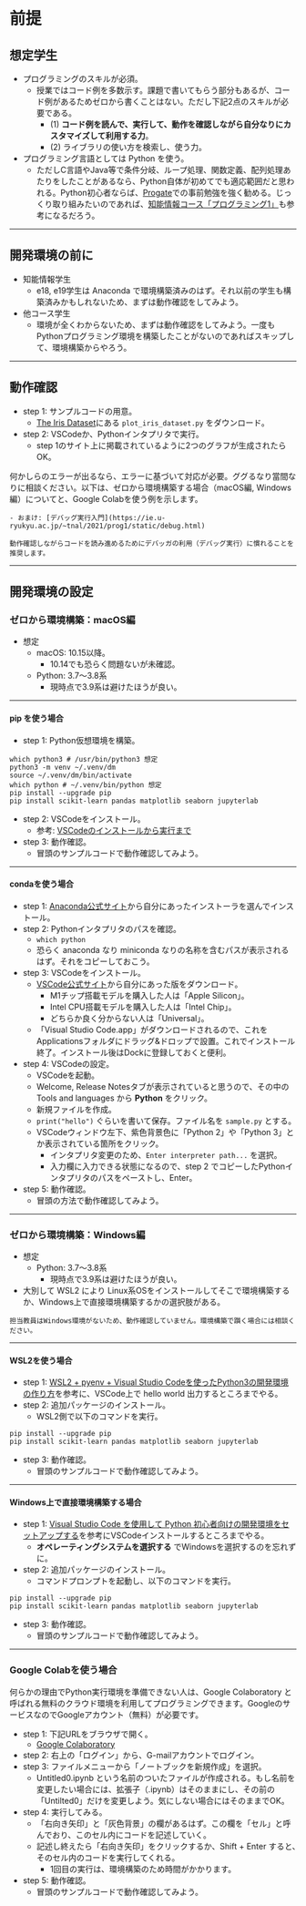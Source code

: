 # 前提

## 想定学生
- プログラミングのスキルが必須。
  - 授業ではコード例を多数示す。課題で書いてもらう部分もあるが、コード例があるためゼロから書くことはない。ただし下記2点のスキルが必要である。
    - (1) **コード例を読んで、実行して、動作を確認しながら自分なりにカスタマイズして利用する力**。
    - (2) ライブラリの使い方を検索し、使う力。
- プログラミング言語としては Python を使う。
  - ただしC言語やJava等で条件分岐、ループ処理、関数定義、配列処理あたりをしたことがあるなら、Python自体が初めてでも適応範囲だと思われる。Python初心者ならば、[Progate](https://prog-8.com/)での事前勉強を強く勧める。じっくり取り組みたいのであれば、[知能情報コース「プログラミング1」](https://ie.u-ryukyu.ac.jp/~tnal/2021/prog1/static/Readme.html)も参考になるだろう。

---
## 開発環境の前に
- 知能情報学生
  - e18, e19学生は Anaconda で環境構築済みのはず。それ以前の学生も構築済みかもしれないため、まずは動作確認をしてみよう。
- 他コース学生
  - 環境が全くわからないため、まずは動作確認をしてみよう。一度もPythonプログラミング環境を構築したことがないのであればスキップして、環境構築からやろう。

---
## 動作確認
- step 1: サンプルコードの用意。
  - [The Iris Dataset](http://scikit-learn.org/stable/auto_examples/datasets/plot_iris_dataset.html)にある ``plot_iris_dataset.py`` をダウンロード。
- step 2: VSCodeか、Pythonインタプリタで実行。
  - step 1のサイト上に掲載されているように2つのグラフが生成されたらOK。

何かしらのエラーが出るなら、エラーに基づいて対応が必要。ググるなり當間なりに相談ください。以下は、ゼロから環境構築する場合（macOS編, Windows編）についてと、Google Colabを使う例を示します。

```{note}
- おまけ: [デバッグ実行入門](https://ie.u-ryukyu.ac.jp/~tnal/2021/prog1/static/debug.html)

動作確認しながらコードを読み進めるためにデバッガの利用（デバッグ実行）に慣れることを推奨します。
```

---
## 開発環境の設定
### ゼロから環境構築：macOS編
- 想定
  - macOS: 10.15以降。
    - 10.14でも恐らく問題ないが未確認。
  - Python: 3.7〜3.8系
    - 現時点で3.9系は避けたほうが良い。

---
#### pip を使う場合
- step 1: Python仮想環境を構築。
```shell
which python3 # /usr/bin/python3 想定
python3 -m venv ~/.venv/dm
source ~/.venv/dm/bin/activate
which python # ~/.venv/bin/python 想定
pip install --upgrade pip
pip install scikit-learn pandas matplotlib seaborn jupyterlab
```

- step 2: VSCodeをインストール。
  - 参考: [VSCodeのインストールから実行まで](http://ie.u-ryukyu.ac.jp/~tnal/2021/prog1/vscode.pdf)
- step 3: 動作確認。
  - 冒頭のサンプルコードで動作確認してみよう。

---
#### condaを使う場合
- step 1: [Anaconda公式サイト](https://www.anaconda.com)から自分にあったインストーラを選んでインストール。
- step 2: Pythonインタプリタのパスを確認。
  - ``which python``
  - 恐らく anaconda なり miniconda なりの名称を含むパスが表示されるはず。それをコピーしておこう。
- step 3: VSCodeをインストール。
  - [VSCode公式サイト](https://azure.microsoft.com/ja-jp/products/visual-studio-code/)から自分にあった版をダウンロード。
    - M1チップ搭載モデルを購入した人は「Apple Silicon」。
    - Intel CPU搭載モデルを購入した人は「Intel Chip」。
    - どちらか良く分からない人は「Universal」。
  - 「Visual Studio Code.app」がダウンロードされるので、これを Applicationsフォルダにドラッグ&ドロップで設置。これでインストール終了。インストール後はDockに登録しておくと便利。
- step 4: VSCodeの設定。
  - VSCodeを起動。
  - Welcome, Release Notesタブが表示されていると思うので、その中の Tools and languages から **Python** をクリック。
  - 新規ファイルを作成。
  - ``print("hello")`` ぐらいを書いて保存。ファイル名を ``sample.py`` とする。
  - VSCodeウィンドウ左下、紫色背景色に「Python 2」や「Python 3」とか表示されている箇所をクリック。
    - インタプリタ変更のため、``Enter interpreter path...`` を選択。
    - 入力欄に入力できる状態になるので、step 2 でコピーしたPythonインタプリタのパスをペーストし、Enter。
- step 5: 動作確認。
  - 冒頭の方法で動作確認してみよう。

---
### ゼロから環境構築：Windows編
- 想定
  - Python: 3.7〜3.8系
    - 現時点で3.9系は避けたほうが良い。
- 大別して WSL2 により Linux系OSをインストールしてそこで環境構築するか、Windows上で直接環境構築するかの選択肢がある。

```{warning}
担当教員はWindows環境がないため、動作確認していません。環境構築で躓く場合には相談ください。
```

---
#### WSL2を使う場合
- step 1: [WSL2 + pyenv + Visual Studio Codeを使ったPython3の開発環境の作り方](https://aadojo.alterbooth.com/entry/2020/08/19/095654)を参考に、VSCode上で hello world 出力するところまでやる。
- step 2: 追加パッケージのインストール。
  - WSL2側で以下のコマンドを実行。
```shell
pip install --upgrade pip
pip install scikit-learn pandas matplotlib seaborn jupyterlab
```
- step 3: 動作確認。
  - 冒頭のサンプルコードで動作確認してみよう。

---
#### Windows上で直接環境構築する場合
- step 1: [Visual Studio Code を使用して Python 初心者向けの開発環境をセットアップする](https://docs.microsoft.com/ja-jp/learn/modules/python-install-vscode/)を参考にVSCodeインストールするところまでやる。
  - **オペレーティングシステムを選択する** でWindowsを選択するのを忘れずに。
- step 2: 追加パッケージのインストール。
  - コマンドプロンプトを起動し、以下のコマンドを実行。
```shell
pip install --upgrade pip
pip install scikit-learn pandas matplotlib seaborn jupyterlab
```
- step 3: 動作確認。
  - 冒頭のサンプルコードで動作確認してみよう。

---
### Google Colabを使う場合
何らかの理由でPython実行環境を準備できない人は、Google Colaboratory と呼ばれる無料のクラウド環境を利用してプログラミングできます。GoogleのサービスなのでGoogleアカウント（無料）が必要です。

- step 1: 下記URLをブラウザで開く。
  - [Google Colaboratory](https://colab.research.google.com/notebooks/welcome.ipynb?hl=ja)
- step 2: 右上の「ログイン」から、G-mailアカウントでログイン。
- step 3: ファイルメニューから「ノートブックを新規作成」を選択。
  - Untitled0.ipynb という名前のついたファイルが作成される。もし名前を変更したい場合には、拡張子（.ipynb）はそのままにし、その前の「Untilted0」だけを変更しよう。気にしない場合にはそのままでOK。
- step 4: 実行してみる。
  - 「右向き矢印」と「灰色背景」の欄があるはず。この欄を「セル」と呼んでおり、このセル内にコードを記述していく。
  - 記述し終えたら「右向き矢印」をクリックするか、Shift + Enter すると、　そのセル内のコードを実行してくれる。
    - 1回目の実行は、環境構築のため時間がかかります。
- step 5: 動作確認。
  - 冒頭のサンプルコードで動作確認してみよう。
